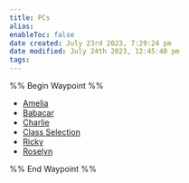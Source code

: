 ```yaml
---
title: PCs
alias: 
enableToc: false
date created: July 23rd 2023, 7:29:24 pm
date modified: July 24th 2023, 12:45:40 pm
tags: 
---
```

%% Begin Waypoint %%
- [Amelia](./Amelia.md)
- [Babacar](./Babacar.md)
- [Charlie](./Charlie.md)
- [Class Selection](./Class%20Selection.md)
- [Ricky](./Ricky.md)
- [Roselyn](./Roselyn.md)

%% End Waypoint %%
